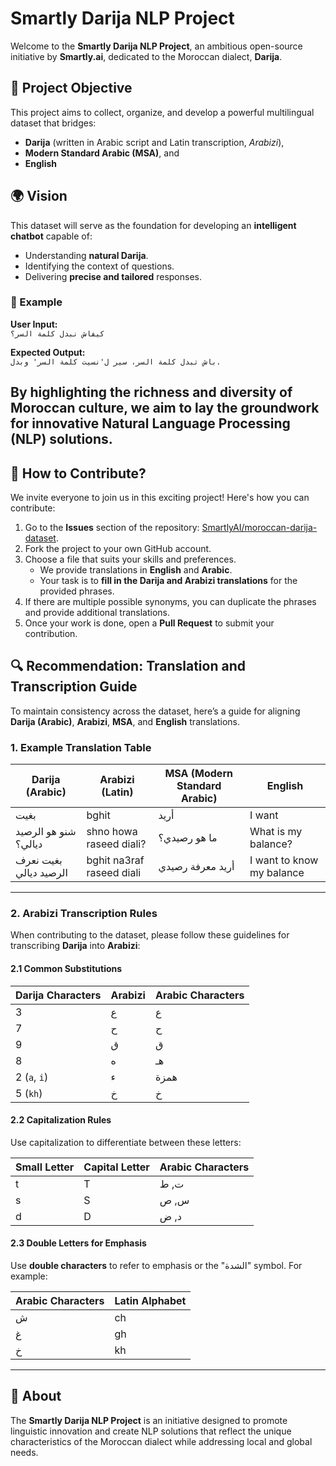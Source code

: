 # Smartly Darija NLP Project

Welcome to the **Smartly Darija NLP Project**, an ambitious open-source initiative by **Smartly.ai**, dedicated to the Moroccan dialect, **Darija**.

## 📌 Project Objective

This project aims to collect, organize, and develop a powerful multilingual dataset that bridges:

- **Darija** (written in Arabic script and Latin transcription, *Arabizi*),
- **Modern Standard Arabic (MSA)**, and
- **English**

## 🌍 Vision

This dataset will serve as the foundation for developing an **intelligent chatbot** capable of:

- Understanding **natural Darija**.
- Identifying the context of questions.
- Delivering **precise and tailored** responses.
### 🌟 Example
**User Input:**  
`كيفاش نبدل كلمة السر؟`

**Expected Output:**  
`باش تبدل كلمة السر، سير ل'نسيت كلمة السر' وبدل.`

By highlighting the richness and diversity of Moroccan culture, we aim to lay the groundwork for innovative **Natural Language Processing (NLP)** solutions.
---

## 🤝 How to Contribute?

We invite everyone to join us in this exciting project! Here's how you can contribute:

1. Go to the **Issues** section of the repository: [SmartlyAI/moroccan-darija-dataset](https://github.com/SmartlyAI/moroccan-darija-dataset).
2. Fork the project to your own GitHub account.
3. Choose a file that suits your skills and preferences.  
   - We provide translations in **English** and **Arabic**.  
   - Your task is to **fill in the Darija and Arabizi translations** for the provided phrases.
4. If there are multiple possible synonyms, you can duplicate the phrases and provide additional translations.
5. Once your work is done, open a **Pull Request** to submit your contribution.
## 🔍 Recommendation: Translation and Transcription Guide

To maintain consistency across the dataset, here’s a guide for aligning **Darija (Arabic)**, **Arabizi**, **MSA**, and **English** translations.

### 1. Example Translation Table

| **Darija (Arabic)**      | **Arabizi (Latin)**  | **MSA (Modern Standard Arabic)** | **English**   |
|---------------------------|----------------------|-----------------------------------|---------------|
| بغيت                      | bghit               | أريد                              | I want        |
| شنو هو الرصيد ديالي؟       | shno howa raseed diali? | ما هو رصيدي؟                    | What is my balance? |
| بغيت نعرف الرصيد ديالي     | bghit na3raf raseed diali | أريد معرفة رصيدي                 | I want to know my balance |

---

### 2. Arabizi Transcription Rules

When contributing to the dataset, please follow these guidelines for transcribing **Darija** into **Arabizi**:

#### 2.1 Common Substitutions

| **Darija Characters** | **Arabizi** | **Arabic Characters** |  
|------------------------|-------------|------------------------|
| 3                      | ع           | ع                      |
| 7                      | ح           | ح                      |
| 9                      | ق           | ق                      |
| 8                      | ه           | هـ                     |
| 2 (`a`, `i`)           | ء           | همزة                  |
| 5 (`kh`)               | خ           | خ                      |

#### 2.2 Capitalization Rules

Use capitalization to differentiate between these letters:

| **Small Letter** | **Capital Letter** | **Arabic Characters** |  
|-------------------|--------------------|------------------------|
| t                 | T                 | ت, ط                  |
| s                 | S                 | س, ص                  |
| d                 | D                 | د, ض                  |

#### 2.3 Double Letters for Emphasis

Use **double characters** to refer to emphasis or the "الشدة" symbol. For example:

| **Arabic Characters** | **Latin Alphabet** |  
|------------------------|--------------------|
| ش                       | ch                |
| غ                       | gh                |
| خ                       | kh                |

---
## 🚀 About

The **Smartly Darija NLP Project** is an initiative designed to promote linguistic innovation and create NLP solutions that reflect the unique characteristics of the Moroccan dialect while addressing local and global needs.
